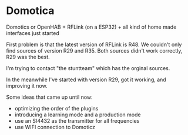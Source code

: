 # Domotica
Domotics or OpenHAB + RFLink (on a ESP32) + all kind of home made interfaces
just started

First problem is that the latest version of RFLink is R48.
We couldn't only find sources of version R29 and R35.
Both sources didn't work correctly, R29 was the best.

I'm trying to contact "the stuntteam" which has the orginal sources.

In the meanwhile I've started with version R29, got it working, and improving it now.

Some ideas that came up until now:
- optimizing the order of the plugins
- introducing a learning mode and a production mode
- use an SI4432 as the transmitter for all frequencies
- use WIFI connection to Domoticz
